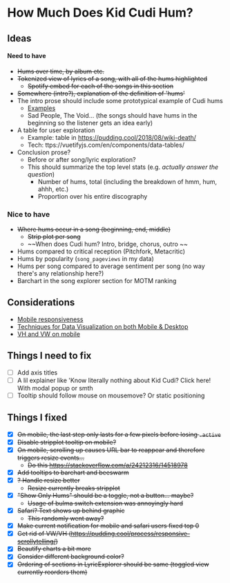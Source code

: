# How Much Does Kid Cudi Hum?

## Ideas 

#### Need to have
* ~~Hums over time, by album etc.~~
* ~~Tokenized view of lyrics of a song, with all of the hums highlighted~~
    * ~~Spotify embed for each of the songs in this section~~
* ~~Somewhere (intro?), explanation of the definition of 'hums'~~
* The intro prose should include some prototypical example of Cudi hums
    * [Examples](https://www.youtube.com/watch?v=PZ_cpLwzBbw)
    * Sad People, The Void... (the songs should have hums in the beginning so the listener gets an idea early)
* A table for user exploration
    * Example: table in https://pudding.cool/2018/08/wiki-death/
    * Tech: ttps://vuetifyjs.com/en/components/data-tables/
* Conclusion prose? 
    * Before or after song/lyric exploration?
    * This should summarize the top level stats (e.g. *actually answer the question*)
        * Number of hums, total (including the breakdown of hmm, hum, ahhh, etc.)
        * Proportion over his entire discography

### Nice to have
* ~~Where hums occur in a song (beginning, end, middle)~~
    * ~~Strip plot per song~~
    * ~~When does Cudi hum? Intro, bridge, chorus, outro ~~
* Hums compared to critical reception (Pitchfork, Metacritic)
* Hums by popularity (`song_pageviews` in my data)
* Hums per song compared to average sentiment per song (no way there's any relationship here?)
* Barchart in the song explorer section for MOTM ranking

## Considerations
* [Mobile responsiveness](https://pudding.cool/process/responsive-scrollytelling/)
* [Techniques for Data Visualization on both Mobile & Desktop](https://www.visualcinnamon.com/2019/04/mobile-vs-desktop-dataviz)
* [VH and VW on mobile](https://css-tricks.com/the-trick-to-viewport-units-on-mobile/)

## Things I need to fix
- [ ] Add axis titles
- [ ] A lil explainer like 'Know literally nothing about Kid Cudi? Click here! With modal popup or smth
- [ ] Tooltip should follow mouse on mousemove? Or static positioning

## Things I fixed
- [x] ~~On mobile, the last step only lasts for a few pixels before losing `.active`~~
- [x] ~~Disable stripplot tooltip on mobile?~~
- [x] ~~On mobile, scrolling up causes URL bar to reappear and therefore triggers resize events...~~
    * ~~Do this https://stackoverflow.com/a/24212316/14518978~~
- [x] ~~Add tooltips to barchart and beeswarm~~
- [x] ~~? Handle resize better~~
    * ~~Resize currently breaks stripplot~~
- [x] ~~"Show Only Hums" should be a toggle, not a button... maybe?~~
    * ~~Usage of bulma switch extension was annoyingly hard~~
- [x] ~~Safari? Text shows up behind graphic~~
    * ~~This randomly went away?~~
- [x] ~~Make current notification for mobile and safari users fixed top 0~~
- [x] ~~Get rid of VW/VH (https://pudding.cool/process/responsive-scrollytelling/)~~
- [x] ~~Beautify charts a bit more~~
- [x] ~~Consider different background color?~~
- [x] ~~Ordering of sections in LyricExplorer should be same (toggled view currently reorders them)~~
